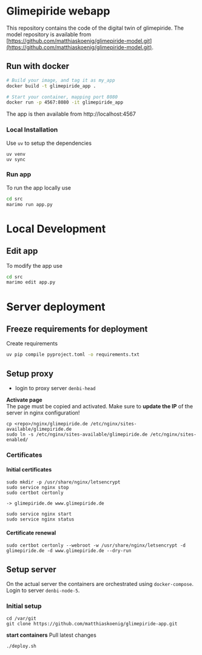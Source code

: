 # Glimepiride webapp
This repository contains the code of the digital twin of glimepiride.
The model repository is available from [https://github.com/matthiaskoenig/glimepiride-model.git](https://github.com/matthiaskoenig/glimepiride-model.git).

## Run with docker
```bash
# Build your image, and tag it as my_app
docker build -t glimepiride_app .

# Start your container, mapping port 8080
docker run -p 4567:8080 -it glimepiride_app

```
The app is then available from http://localhost:4567


### Local Installation
Use `uv` to setup the dependencies
```
uv venv
uv sync
```

### Run app
To run the app locally use
```bash
cd src
marimo run app.py 
```

# Local Development
## Edit app
To modify the app use
```bash
cd src
marimo edit app.py
```


# Server deployment
## Freeze requirements for deployment
Create requirements
```bash
uv pip compile pyproject.toml -o requirements.txt
```

## Setup proxy
- login to proxy server `denbi-head`

**Activate page**  
The page must be copied and activated. Make sure to **update the IP** of the server in nginx configuration!
```
cp <repo>/nginx/glimepiride.de /etc/nginx/sites-available/glimepiride.de
sudo ln -s /etc/nginx/sites-available/glimepiride.de /etc/nginx/sites-enabled/
```

### Certificates
#### Initial certificates
```
sudo mkdir -p /usr/share/nginx/letsencrypt
sudo service nginx stop
sudo certbot certonly

-> glimepiride.de www.glimepiride.de

sudo service nginx start
sudo service nginx status
```

#### Certificate renewal
```
sudo certbot certonly --webroot -w /usr/share/nginx/letsencrypt -d glimepiride.de -d www.glimepiride.de --dry-run
```

## Setup server
On the actual server the containers are orchestrated using `docker-compose`.
Login to server `denbi-node-5`.

### Initial setup
```
cd /var/git
git clone https://github.com/matthiaskoenig/glimepiride-app.git
```

**start containers**
Pull latest changes 
```
./deploy.sh
```

